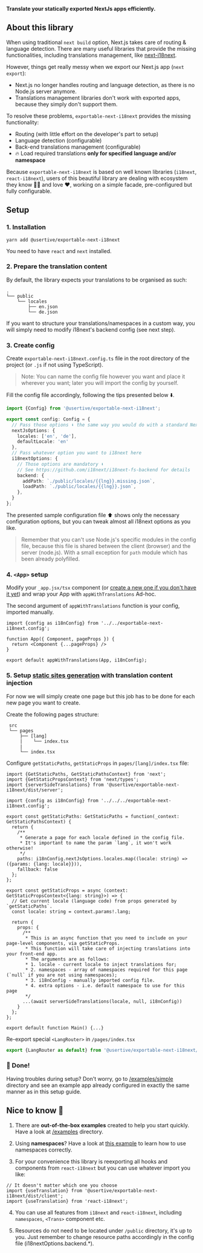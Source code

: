 **Translate your statically exported NextJs apps efficiently.**

## About this library

When using traditional `next build` option, Next.js takes care of routing & language detection.
There are many useful libraries that provide the missing functionalities, including translations management,
like [next-i18next](https://github.com/isaachinman/next-i18next).

However, things get really messy when we export our Next.js app (`next export`):

* Next.js no longer handles routing and language detection, as there is no Node.js server anymore.
* Translations management libraries don't work with exported apps, because they simply don't support them.

To resolve these problems, `exportable-next-i18next` provides the missing functionality:

* Routing (with little effort on the developer's part to setup)
* Language detection (configurable)
* Back-end translations management (configurable)
* 🔥 Load required translations **only for specified language and/or namespace**

Because `exportable-next-i18next` is based on well known libraries
(`i18next`, `react-i18next`),
users of this beautiful library are dealing with ecosystem they know 👨‍🎓 and love ❤️,
working on a simple facade, pre-configured but fully configurable.

## Setup

### 1. Installation

```shell
yarn add @usertive/exportable-next-i18next
```

You need to have `react` and `next` installed.

### 2. Prepare the translation content

By default, the library expects your translations to be organised as such:

```text
.
└── public
    └── locales
        ├── en.json
        └── de.json
```

If you want to structure your translations/namespaces in a custom way, you will simply need to modify i18next's backend
config (see next step).

### 3. Create config

Create `exportable-next-i18next.config.ts` file in the root directory of the project (or `.js` if not using TypeScript).

> Note: You can name the config file however you want and place it wherever you want;
> later you will import the config by yourself.

Fill the config file accordingly, following the tips presented below ⬇️.

```ts
import {Config} from '@usertive/exportable-next-i18next';

export const config: Config = {
  // Pass those options ⬇️ the same way you would do with a standard Next.js app
  nextJsOptions: {
    locales: ['en', 'de'],
    defaultLocale: 'en'
  },
  // Pass whatever option you want to i18next here
  i18nextOptions: {
    // Those options are mandatory ⬇️
    // See https://github.com/i18next/i18next-fs-backend for details
    backend: {
      addPath: `./public/locales/{{lng}}.missing.json`,
      loadPath: `./public/locales/{{lng}}.json`,
    },
  }
};
```

The presented sample configuration file ⬆️ shows only the necessary configuration options,
but you can tweak almost all i18next options as you like.

> Remember that you can't use Node.js's specific modules in the config file, because
> this file is shared between the client (browser) and the server (node.js).
> With a small exception for `path` module which has been already polyfilled.

### 4. `<App>` setup

Modify your `_app.jsx/tsx` component
(or [create a new one if you don't have it yet](https://nextjs.org/docs/advanced-features/custom-app))
and wrap your App with `appWithTranslations` Ad-hoc.

The second argument of `appWithTranslations` function is
your config, imported manually.

```tsx
import {config as i18nConfig} from '../../exportable-next-i18next.config';

function App({ Component, pageProps }) {
  return <Component {...pageProps} />
}

export default appWithTranslations(App, i18nConfig);
```

### 5. Setup [static sites generation](https://nextjs.org/docs/basic-features/pages#static-generation-recommended) with translation content injection

For now we will simply create one page but this job has to be done for each new page you want to create.

Create the following pages structure:

```text
 src
 └── pages
     ├── [lang]
     |    └── index.tsx
     |    
     └── index.tsx

```

Configure `getStaticPaths`, `getStaticProps` in `pages/[lang]/index.tsx` file:

```tsx
import {GetStaticPaths, GetStaticPathsContext} from 'next';
import {GetStaticPropsContext} from 'next/types';
import {serverSideTranslations} from '@usertive/exportable-next-i18next/dist/server';

import {config as i18nConfig} from '../../../exportable-next-i18next.config';

export const getStaticPaths: GetStaticPaths = function(_context: GetStaticPathsContext) {
  return {
    /**
     * Generate a page for each locale defined in the config file.
     * It's important to name the param `lang`, it won't work otherwise!
     */
    paths: i18nConfig.nextJsOptions.locales.map((locale: string) => ({params: {lang: locale}})),
    fallback: false
  };
};

export const getStaticProps = async (context: GetStaticPropsContext<{lang: string}>) => {
  // Get current locale (language code) from props generated by `getStaticPaths`.
  const locale: string = context.params!.lang;

  return {
    props: {
      /**
       * This is an async function that you need to include on your page-level components, via getStaticProps.
       * This function will take care of injecting translations into your front-end app.
       * The arguments are as follows:
       * 1. locale - current locale to inject translations for;
       * 2. namespaces - array of namespaces required for this page (`null` if you are not using namespaces);
       * 3. i18nConfig - manually imported config file.
       * 4. extra options - i.e. default namespace to use for this page
       */
      ...(await serverSideTranslations(locale, null, i18nConfig))
    }
  };
};

export default function Main() {...}
```

Re-export special `<LangRouter>` in `/pages/index.tsx`

```ts
export {LangRouter as default} from '@usertive/exportable-next-i18next/dist/client';
```

### 🥳 Done!

Having troubles during setup? Don't worry, go to [/examples/simple](/examples/simple) directory
and see an example app already configured in exactly the same manner as in this setup guide.

## Nice to know 📘

1. There are **out-of-the-box examples** created to help you start quickly. Have a look at [/examples](/examples)
   directory.


2. Using **namespaces**? Have a look at [this example](/examples/with-namespaces) to learn how to use namespaces
   correctly.


3. For your convenience this library is reexporting all hooks and components from `react-i18next` but you can use
   whatever import you like:

```tsx
// It doesn't matter which one you choose
import {useTranslation} from '@usertive/exportable-next-i18next/dist/client';
import {useTranslation} from 'react-i18next';
```

4. You can use all features from `i18next` and `react-i18next`, including `namespaces`, `<Trans>` component etc.


5. Resources do not need to be located under `/public` directory, it's up to you.
   Just remember to change resource paths accordingly in the config file (i18nextOptions.backend.*).

